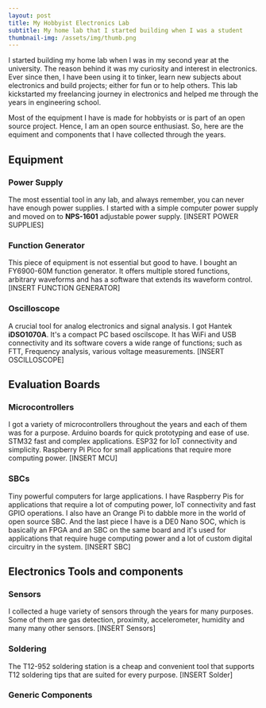 ```yaml
---
layout: post
title: My Hobbyist Electronics Lab
subtitle: My home lab that I started building when I was a student
thumbnail-img: /assets/img/thumb.png
---
```

I started building my home lab when I was in my second year at the university. The reason behind it was my curiosity and interest in electronics. Ever since then, I have been using it to tinker, learn new subjects about electronics and build projects; either for fun or to help others. This lab kickstarted my freelancing journey in electronics and helped me through the years in engineering school.

Most of the equipment I have is made for hobbyists or is part of an open source project. Hence, I am an open source enthusiast. So, here are the equiment and components that I have collected through the years.

## Equipment
### Power Supply
The most essential tool in any lab, and always remember, you can never have enough power supplies. I started with a simple computer power supply and moved on to **NPS-1601** adjustable power supply.
[INSERT POWER SUPPLIES]

### Function Generator
This piece of equipment is not essential but good to have. I bought an FY6900-60M function generator. It offers multiple stored functions, arbitrary waveforms and has a software that extends its waveform control.
[INSERT FUNCTION GENERATOR]

### Oscilloscope 
A crucial tool for analog electronics and signal analysis. I got Hantek **iDSO1070A**. It's a compact PC based oscilscope. It has WiFi and USB connectivity and its software covers a wide range of functions; such as FTT, Frequency analysis, various voltage measurements.
[INSERT OSCILLOSCOPE]

## Evaluation Boards
### Microcontrollers
I got a variety of microcontrollers throughout the years and each of them was for a purpose. Arduino boards for quick prototyping and ease of use. STM32 fast and complex applications. ESP32 for IoT connectivity and simplicity. Raspberry Pi Pico for small applications that require more computing power.
[INSERT MCU]

### SBCs 
Tiny powerful computers for large applications. I have Raspberry Pis for applications that require a lot of computing power, IoT connectivity and fast GPIO operations. I also have an Orange Pi to dabble more in the world of open source SBC. And the last piece I have is a DE0 Nano SOC, which is basically an FPGA and an SBC on the same board and it's used for applications that require huge computing power and a lot of custom digital circuitry in the system.
[INSERT SBC]

## Electronics Tools and components
### Sensors
I collected a huge variety of sensors through the years for many purposes. Some of them are gas detection, proximity, accelerometer, humidity and many many other sensors.
[INSERT Sensors]

### Soldering
The T12-952 soldering station is a cheap and convenient tool that supports T12 soldering tips that are suited for every purpose.
[INSERT Solder]

### Generic Components


